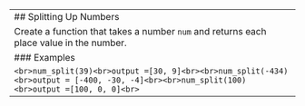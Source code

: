 |                                                                                                                                                |
| ---------------------------------------------------------------------------------------------------------------------------------------------- |
| ## Splitting Up Numbers                                                                                                                        |
| Create a function that takes a number `num` and returns each place value in the number.                                                        |
| ### Examples                                                                                                                                   |
| ```<br>num_split(39)<br>output =[30, 9]<br><br>num_split(-434)<br>output = [-400, -30, -4]<br><br>num_split(100)<br>output =[100, 0, 0]<br>``` |